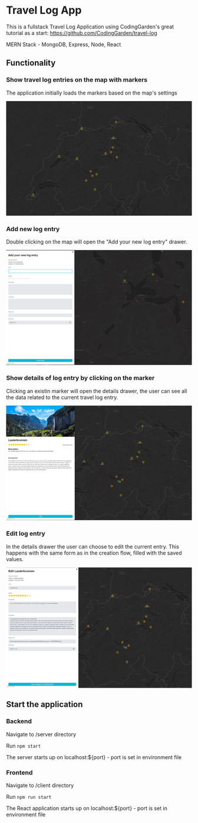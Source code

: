 # Travel Log App
This is a fullstack Travel Log Application using CodingGarden's great tutorial as a start: https://github.com/CodingGarden/travel-log

MERN Stack  - MongoDB, Express, Node,  React

## Functionality
### Show travel log entries on the map with markers
The application initially loads the markers based on the map's settings

![Map markers example](/client/public/img/show_markers.PNG)

### Add new log entry
Double clicking on the map will open the "Add your new log entry" drawer.

![Add new log entry example](/client/public/img/new_entry.PNG)

### Show details of log entry by clicking on the marker
Clicking an existin marker will open the details drawer, the user can see all the data related to the current travel log entry. 

![Show log entry details example](/client/public/img/show_entry.PNG)

### Edit log entry
In the details drawer the user can choose to edit the current entry. This happens with the same form as in the creation flow, filled with the saved values. 

![Edit log entry example](/client/public/img/edit_entry.PNG)


## Start the application
### Backend
Navigate to /server directory

Run `npm start`

The server starts up on localhost:${port} - port is set in environment file

### Frontend
Navigate to /client directory

Run `npm run start`

The React application starts up on localhost:${port} - port is set in environment file